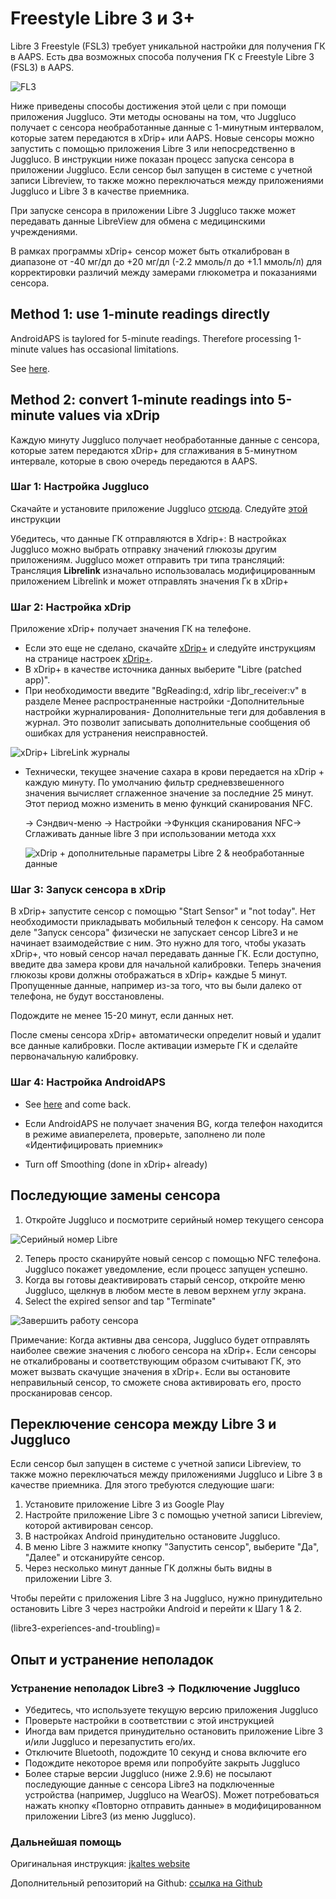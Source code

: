 # **Freestyle Libre 3** и 3+

Libre 3 Freestyle (FSL3) требует уникальной настройки для получения ГК в AAPS. Есть два возможных способа получения ГК с Freestyle Libre 3 (FSL3) в AAPS.

![FL3](../images/d912c1d3-06d2-4b58-ad7c-025ca1980fae.jpeg)

Ниже приведены способы достижения этой цели с при помощи приложения Juggluco. Эти методы основаны на том, что Juggluco получает с сенсора необработанные данные с 1-минутным интервалом, которые затем передаются в xDrip+ или AAPS. Новые сенсоры можно запустить с помощью приложения Libre 3 или непосредственно в Juggluco. В инструкции ниже показан процесс запуска сенсора в приложении Juggluco. Если сенсор был запущен в системе с учетной записи Libreview, то также можно переключаться между приложениями Juggluco и Libre 3 в качестве приемника.

При запуске сенсора в приложении Libre 3 Juggluco также может передавать данные LibreView для обмена с медицинскими учреждениями.

В рамках программы xDrip+ сенсор может быть откалиброван в диапазоне от -40 мг/дл до +20 мг/дл (-2.2 ммоль/л до +1.1 ммоль/л) для корректировки различий между замерами глюкометра и показаниями сенсора.

## Method 1: use 1-minute readings directly
AndroidAPS is taylored for 5-minute readings. Therefore processing 1-minute values has occasional limitations.

See [here](#juggluco-to-aaps).


## Method 2: convert 1-minute readings into 5-minute values via xDrip
Каждую минуту Juggluco получает необработанные данные с сенсора, которые затем передаются xDrip+ для сглаживания в 5-минутном интервале, которые в свою очередь передаются в AAPS.

### Шаг 1: Настройка Juggluco
Скачайте и установите приложение Juggluco [отсюда](https://www.juggluco.nl/Juggluco/download.html). Следуйте [этой](https://www.juggluco.nl/Juggluco/libre3/) инструкции

Убедитесь, что данные ГК отправляются в Xdrip+: В настройках Juggluco можно выбрать отправку значений глюкозы другим приложениям. Juggluco может отправить три типа трансляций: Трансляция **Librelink** изначально использовалась модифицированным приложением Librelink и может отправлять значения Гк в xDrip+

### Шаг 2: Настройка xDrip

Приложение xDrip+ получает значения ГК на телефоне.

- Если это еще не сделано, скачайте [xDrip+](https://github.com/NightscoutFoundation/xDrip) и следуйте инструкциям на странице настроек [xDrip+](../CompatibleCgms/xDrip.md).
- В xDrip+ в качестве источника данных выберите "Libre (patched app)".
- При необходимости введите "BgReading:d, xdrip libr_receiver:v" в разделе Менее распространенные настройки -Дополнительные настройки журналирования- Дополнительные теги для добавления в журнал. Это позволит записывать дополнительные сообщения об ошибках для устранения неисправностей.

![xDrip+ LibreLink журналы](../images/Libre2_Tags.png)

- Технически, текущее значение сахара в крови передается на xDrip + каждую минуту. По умолчанию фильтр средневзвешенного значения вычисляет сглаженное значение за последние 25 минут. Этот период можно изменить в меню функций сканирования NFC.

  → Сэндвич-меню → Настройки →Функция сканирования NFC→ Сглаживать данные libre 3 при использовании метода xxx

  ![xDrip + дополнительные параметры Libre 2 & необработанные данные](../images/xDrip_Libre3_Smooth.png)



### Шаг 3: Запуск сенсора в xDrip

В xDrip+ запустите сенсор с помощью "Start Sensor" и "not today". Нет необходимости прикладывать мобильный телефон к сенсору. На самом деле "Запуск сенсора" физически не запускает сенсор Libre3 и не начинает взаимодействие с ним. Это нужно для того, чтобы указать xDrip+, что новый сенсор начал передавать данные ГК. Если доступно, введите два замера крови для начальной калибровки. Теперь значения глюкозы крови должны отображаться в xDrip+ каждые 5 минут. Пропущенные данные, например из-за того, что вы были далеко от телефона, не будут восстановлены.

Подождите не менее 15-20 минут, если данных нет.

После смены сенсора xDrip+ автоматически определит новый и удалит все данные калибровки. После активации измерьте ГК и сделайте первоначальную калибровку.

### Шаг 4: Настройка AndroidAPS

- See [here](#juggluco-to-xdrip) and come back.

- Если AndroidAPS не получает значения BG, когда телефон находится в режиме авиаперелета, проверьте, заполнено ли поле «Идентифицировать приемник»
- Turn off Smoothing (done in xDrip+ already)

## Последующие замены сенсора

1. Откройте Juggluco и посмотрите серийный номер текущего сенсора

![Серийный номер Libre](../images/libre3/step_13.jpg)

2. Теперь просто сканируйте новый сенсор с помощью NFC телефона. Juggluco покажет уведомление, если процесс запущен успешно.
3. Когда вы готовы деактивировать старый сенсор, откройте меню Juggluco, щелкнув в любом месте в левом верхнем углу экрана.
4. Select the expired sensor and tap "Terminate"

![Завершить работу сенсора](../images/libre3/step_14.jpg)

Примечание: Когда активны два сенсора, Juggluco будет отправлять наиболее свежие значения с любого сенсора на xDrip+. Если сенсоры не откалиброваны и соответствующим образом считывают ГК, это может вызвать скачущие значения в xDrip+. Если вы остановите неправильный сенсор, то сможете снова активировать его, просто просканировав сенсор.

## Переключение сенсора между Libre 3 и Juggluco

Если сенсор был запущен в системе с учетной записи Libreview, то также можно переключаться между приложениями Juggluco и Libre 3 в качестве приемника. Для этого требуются следующие шаги:

1. Установите приложение Libre 3 из Google Play
2. Настройте приложение Libre 3 с помощью учетной записи Libreview, которой активирован сенсор.
3. В настройках Android принудительно остановите Juggluco.
4. В меню Libre 3 нажмите кнопку "Запустить сенсор", выберите "Да", "Далее" и отсканируйте сенсор.
5. Через несколько минут данные ГК должны быть видны в приложении Libre 3.

Чтобы перейти с приложения Libre 3 на Juggluco, нужно принудительно остановить Libre 3 через настройки Android и перейти к Шагу 1 & 2.

(libre3-experiences-and-troubling)=
## Опыт и устранение неполадок

### Устранение неполадок Libre3 -> Подключение Juggluco

- Убедитесь, что используете текущую версию приложения Juggluco
- Проверьте настройки в соответствии с этой инструкцией
- Иногда вам придется принудительно остановить приложение Libre 3 и/или Juggluco и перезапустить его/их.
- Отключите Bluetooth, подождите 10 секунд и снова включите его
- Подождите некоторое время или попробуйте закрыть Juggluco
- Более старые версии Juggluco (ниже 2.9.6) не посылают последующие данные с сенсора Libre3 на подключенные устройства (например, Juggluco на WearOS). Может потребоваться нажать кнопку «Повторно отправить данные» в модифицированном приложении Libre3 (из меню Juggluco).

### Дальнейшая помощь

Оригинальная инструкция: [jkaltes website](https://www.juggluco.nl/Juggluco/libre3/)

Дополнительный репозиторий на Github: [ссылка на Github](https://github.com/maheini/FreeStyle-Libre-3-patch)
